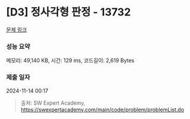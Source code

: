 # [D3] 정사각형 판정 - 13732 

[문제 링크](https://swexpertacademy.com/main/code/problem/problemDetail.do?contestProbId=AX8BAN1qTwoDFARO) 

### 성능 요약

메모리: 49,140 KB, 시간: 129 ms, 코드길이: 2,619 Bytes

### 제출 일자

2024-11-14 00:17



> 출처: SW Expert Academy, https://swexpertacademy.com/main/code/problem/problemList.do